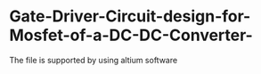 # Gate-Driver-Circuit-design-for-Mosfet-of-a-DC-DC-Converter-


The file is supported by using altium software
